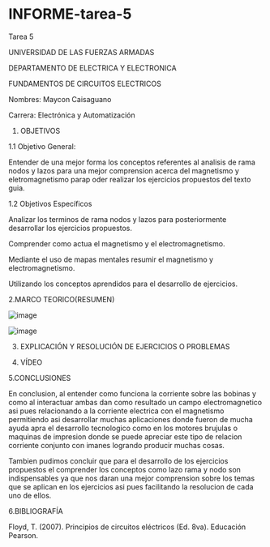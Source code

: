 # INFORME-tarea-5
Tarea 5

UNIVERSIDAD DE LAS FUERZAS ARMADAS

DEPARTAMENTO DE ELECTRICA Y ELECTRONICA

FUNDAMENTOS DE CIRCUITOS ELECTRICOS

Nombres: Maycon Caisaguano

Carrera: Electrónica y Automatización

1. OBJETIVOS

1.1 Objetivo General:

Entender de una mejor forma los conceptos referentes al analisis de rama nodos y lazos para una mejor comprension acerca del magnetismo y eletromagnetismo parap oder realizar los ejercicios propuestos del texto guia.

1.2 Objetivos Específicos

Analizar los terminos de rama nodos y lazos para posteriormente desarrollar los ejercicios propuestos.

Comprender como actua el magnetismo y el electromagnetismo.

Mediante el uso de mapas mentales resumir el magnetismo y electromagnetismo.

Utilizando los conceptos aprendidos para el desarrollo de ejercicios.

2.MARCO TEORICO(RESUMEN)

![image](https://user-images.githubusercontent.com/84789271/177708659-89e558ca-39a5-40f1-b639-36842f748a84.png)

![image](https://user-images.githubusercontent.com/84789271/177708693-2731cecd-849d-46f3-8079-a5fccdc76ca2.png)

3. EXPLICACIÓN Y RESOLUCIÓN DE EJERCICIOS O PROBLEMAS




4. VÍDEO

5.CONCLUSIONES

En conclusion, al entender como funciona la corriente sobre las bobinas y como al interactuar ambas dan como resultado un campo electromagnetico asi pues relacionando a la corriente electrica con el magnetismo permitiendo asi desarrollar muchas aplicaciones donde fueron de mucha ayuda apra el desarrollo tecnologico como en los motores brujulas o maquinas de impresion donde se puede apreciar este tipo de relacion corriente conjunto con imanes logrando producir muchas cosas.

Tambien pudimos concluir que para el desarrollo de los ejercicios propuestos el comprender los conceptos como lazo rama y nodo son indispensables ya que nos daran una mejor comprension sobre los temas que se aplican en los ejercicios asi pues facilitando la resolucion de cada uno de ellos.

6.BIBLIOGRAFÍA

Floyd, T. (2007). Principios de circuitos eléctricos (Ed. 8va). Educación Pearson.
